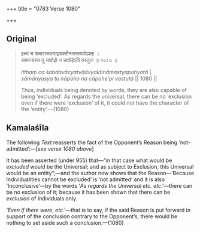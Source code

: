 +++
title = "0783 Verse 1080"

+++
## Original 
>
> इत्थं च शब्दवाच्यत्वाद्व्यक्तीनामस्त्यपोह्यता ।  
> सामान्यस्य तु नापोहो न चापोहेऽपि वस्तुता ॥ १०८० ॥ 
>
> *itthaṃ ca śabdavācyatvādvyaktīnāmastyapohyatā* \|  
> *sāmānyasya tu nāpoho na cāpohe'pi vastutā* \|\| 1080 \|\| 
>
> Thus, individuals being denoted by words, they are also capable of being ‘excluded’. As regards the universal, there can be no ‘exclusion even if there were ‘exclusion’ of it, it could not have the character of the ‘entity’.—(1080)



## Kamalaśīla

The following *Text* reasserts the fact of the Opponent’s Reason being ‘not-admitted’:—[*see verse 1080 above*]

It has been asserted (under 955) that—“in that case what would be *excluded* would be the Universal; and as subject to Exclusion, this Universal would be an entity”;—and the author now shows that the Reason—‘Because Individualities cannot be excluded’ is ‘not admitted’ and it is also ‘Inconclusive’—by the words ‘*As regards the Universal* *etc. etc*.’—there can be no exclusion of it; because it has been shown that there can be *exclusion* of Individuals only.

‘*Even if there were*, *etc*.’—that is to say, if the said Reason is put forward in support of the conclusion contrary to the Opponent’s, there would be nothing to set aside such a conclusion.—(1080)


